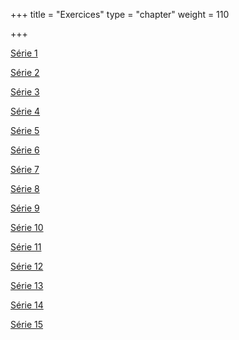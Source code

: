 +++
title = "Exercices"
type = "chapter"
weight = 110

+++

[Série 1](/420-111/exercices/serie1)

[Série 2](/420-111/exercices/serie2)

[Série 3](/420-111/exercices/serie3)

[Série 4](/420-111/exercices/serie4)

[Série 5](/420-111/exercices/serie5)

[Série 6](/420-111/exercices/serie6)

[Série 7](/420-111/exercices/serie7)

[Série 8](/420-111/exercices/serie8)

[Série 9](/420-111/exercices/serie9)

[Série 10](/420-111/exercices/serie010)

[Série 11](/420-111/exercices/serie011)

[Série 12](/420-111/exercices/serie012)

[Série 13](/420-111/exercices/serie013)

[Série 14](/420-111/exercices/serie014)

[Série 15](/420-111/exercices/serie015)
